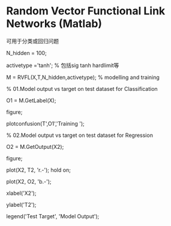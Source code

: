 # Random Vector Functional Link Networks (Matlab)

可用于分类或回归问题

N_hidden = 100;

activetype ='tanh'; % 包括sig tanh hardlimit等

M = RVFL(X,T,N_hidden,activetype); % modelling and training

% 01.Model output vs target on test dataset for Classification

O1 = M.GetLabel(X);

figure;

plotconfusion(T',O1','Training  ');

% 02.Model output vs target on test dataset for Regression

O2 = M.GetOutput(X2);

figure;

plot(X2, T2, 'r.-'); hold on;

plot(X2, O2, 'b.-');  

xlabel('X2');

ylabel('T2');

legend('Test Target', 'Model Output');
